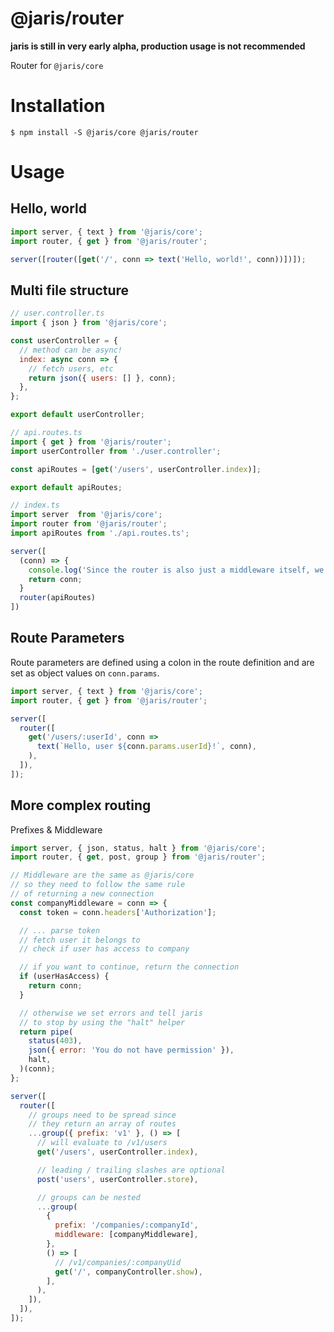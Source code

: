 # @jaris/router

**jaris is still in very early alpha, production usage is not recommended**

Router for `@jaris/core`

# Installation

```
$ npm install -S @jaris/core @jaris/router
```

# Usage

## Hello, world

```javascript
import server, { text } from '@jaris/core';
import router, { get } from '@jaris/router';

server([router([get('/', conn => text('Hello, world!', conn))])]);
```

## Multi file structure

```javascript
// user.controller.ts
import { json } from '@jaris/core';

const userController = {
  // method can be async!
  index: async conn => {
    // fetch users, etc
    return json({ users: [] }, conn);
  },
};

export default userController;
```

```javascript
// api.routes.ts
import { get } from '@jaris/router';
import userController from './user.controller';

const apiRoutes = [get('/users', userController.index)];

export default apiRoutes;
```

```javascript
// index.ts
import server  from '@jaris/core';
import router from '@jaris/router';
import apiRoutes from './api.routes.ts';

server([
  (conn) => {
    console.log('Since the router is also just a middleware itself, we can have as many middleware before or after that we want!');
    return conn;
  }
  router(apiRoutes)
])
```

## Route Parameters

Route parameters are defined using a colon in the route definition and are set as object values on `conn.params`.

```javascript
import server, { text } from '@jaris/core';
import router, { get } from '@jaris/router';

server([
  router([
    get('/users/:userId', conn =>
      text(`Hello, user ${conn.params.userId}!`, conn),
    ),
  ]),
]);
```

## More complex routing

Prefixes & Middleware

```javascript
import server, { json, status, halt } from '@jaris/core';
import router, { get, post, group } from '@jaris/router';

// Middleware are the same as @jaris/core
// so they need to follow the same rule
// of returning a new connection
const companyMiddleware = conn => {
  const token = conn.headers['Authorization'];

  // ... parse token
  // fetch user it belongs to
  // check if user has access to company

  // if you want to continue, return the connection
  if (userHasAccess) {
    return conn;
  }

  // otherwise we set errors and tell jaris
  // to stop by using the "halt" helper
  return pipe(
    status(403),
    json({ error: 'You do not have permission' }),
    halt,
  )(conn);
};

server([
  router([
    // groups need to be spread since
    // they return an array of routes
    ...group({ prefix: 'v1' }, () => [
      // will evaluate to /v1/users
      get('/users', userController.index),

      // leading / trailing slashes are optional
      post('users', userController.store),

      // groups can be nested
      ...group(
        {
          prefix: '/companies/:companyId',
          middleware: [companyMiddleware],
        },
        () => [
          // /v1/companies/:companyUid
          get('/', companyController.show),
        ],
      ),
    ]),
  ]),
]);
```
